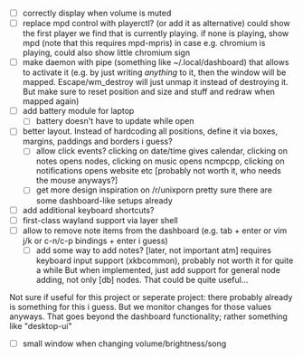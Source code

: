 - [ ] correctly display when volume is muted
- [ ] replace mpd control with playerctl? (or add it as alternative)
      could show the first player we find that is currently playing.
	  if none is playing, show mpd (note that this requires mpd-mpris)
	  in case e.g. chromium is playing, could also show
	  little chromium sign
- [ ] make daemon with pipe (something like ~/.local/dashboard) that
      allows to activate it (e.g. by just writing *anything* to it,
	  then the window will be mapped. Escape/wm_destroy will just unmap
	  it instead of destroying it. But make sure to reset position and size
	  and stuff and redraw when mapped again)
- [ ] add battery module for laptop
	- [ ] battery doesn't have to update while open
- [ ] better layout. Instead of hardcoding all positions, define it via
      boxes, margins, paddings and borders i guess?
	- [ ] allow click events? clicking on date/time gives calendar,
	      clicking on notes opens nodes, clicking on music opens
		  ncmpcpp, clicking on notifications opens website etc
		  [probably not worth it, who needs the mouse anyways?]
	- [ ] get more design inspiration on /r/unixporn
	      pretty sure there are some dashboard-like setups already
- [ ] add additional keyboard shortcuts?
- [ ] first-class wayland support via layer shell
- [ ] allow to remove note items from the dashboard (e.g. tab + enter
      or vim j/k or c-n/c-p bindings + enter i guess)
	- [ ] add some way to add notes? [later, not important atm]
	      requires keyboard input support (xkbcommon), probably not worth
		  it for quite a while
		  But when implemented, just add support for general node adding,
		  not only [db] nodes. That could be quite useful...

Not sure if useful for this project or seperate project:
there probably already is something for this i guess.
But we monitor changes for those values anyways.
That goes beyond the dashboard functionality; rather something
like "desktop-ui"

- [ ] small window when changing volume/brightness/song
